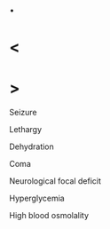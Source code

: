 # .

# <

# >

Seizure

Lethargy

Dehydration

Coma

Neurological focal deficit

Hyperglycemia

High blood osmolality
